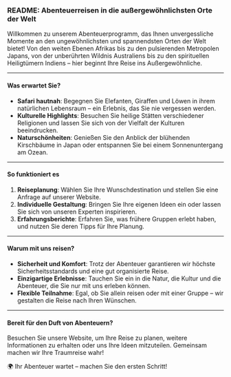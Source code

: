 ### README: Abenteuerreisen in die außergewöhnlichsten Orte der Welt  

Willkommen zu unserem Abenteuerprogramm, das Ihnen unvergessliche Momente an den ungewöhnlichsten und spannendsten Orten der Welt bietet! Von den weiten Ebenen Afrikas bis zu den pulsierenden Metropolen Japans, von der unberührten Wildnis Australiens bis zu den spirituellen Heiligtümern Indiens – hier beginnt Ihre Reise ins Außergewöhnliche.  

---

#### **Was erwartet Sie?**  
- **Safari hautnah**: Begegnen Sie Elefanten, Giraffen und Löwen in ihrem natürlichen Lebensraum – ein Erlebnis, das Sie nie vergessen werden.  
- **Kulturelle Highlights**: Besuchen Sie heilige Stätten verschiedener Religionen und lassen Sie sich von der Vielfalt der Kulturen beeindrucken.  
- **Naturschönheiten**: Genießen Sie den Anblick der blühenden Kirschbäume in Japan oder entspannen Sie bei einem Sonnenuntergang am Ozean.  

---

#### **So funktioniert es**  
1. **Reiseplanung**: Wählen Sie Ihre Wunschdestination und stellen Sie eine Anfrage auf unserer Website.  
2. **Individuelle Gestaltung**: Bringen Sie Ihre eigenen Ideen ein oder lassen Sie sich von unseren Experten inspirieren.  
3. **Erfahrungsberichte**: Erfahren Sie, was frühere Gruppen erlebt haben, und nutzen Sie deren Tipps für Ihre Planung.  

---

#### **Warum mit uns reisen?**
- **Sicherheit und Komfort**: Trotz der Abenteuer garantieren wir höchste Sicherheitsstandards und eine gut organisierte Reise.  
- **Einzigartige Erlebnisse**: Tauchen Sie ein in die Natur, die Kultur und die Abenteuer, die Sie nur mit uns erleben können.  
- **Flexible Teilnahme**: Egal, ob Sie allein reisen oder mit einer Gruppe – wir gestalten die Reise nach Ihren Wünschen.  

---
#### **Bereit für den Duft von Abenteuern?**
Besuchen Sie unsere Website, um Ihre Reise zu planen, weitere Informationen zu erhalten oder uns Ihre Ideen mitzuteilen. Gemeinsam machen wir Ihre Traumreise wahr!  

🌍 Ihr Abenteuer wartet – machen Sie den ersten Schritt!


